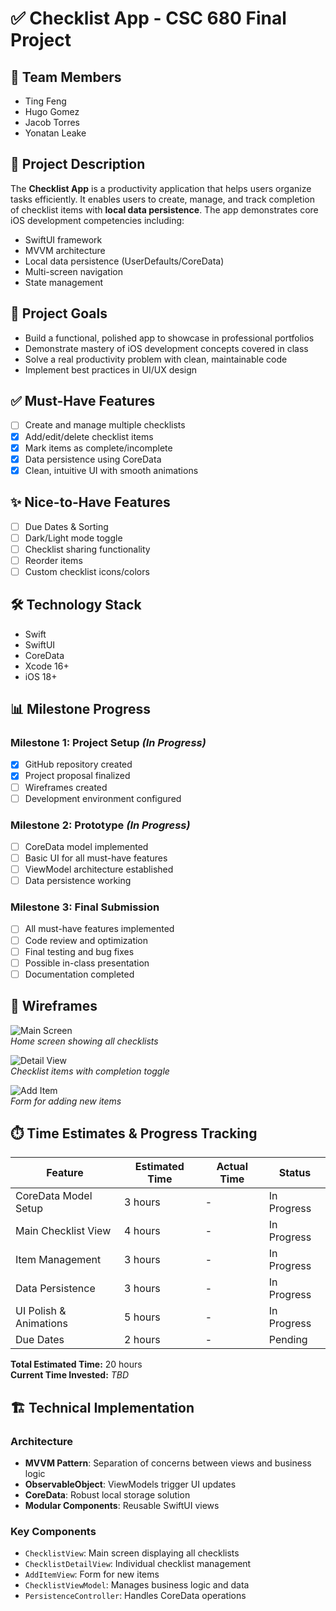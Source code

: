 # ✅ Checklist App - CSC 680 Final Project

## 👥 Team Members
- Ting Feng  
- Hugo Gomez  
- Jacob Torres  
- Yonatan Leake    

## 📱 Project Description
The **Checklist App** is a productivity application that helps users organize tasks efficiently. It enables users to create, manage, and track completion of checklist items with **local data persistence**. The app demonstrates core iOS development competencies including:

- SwiftUI framework  
- MVVM architecture  
- Local data persistence (UserDefaults/CoreData)  
- Multi-screen navigation  
- State management  

## 🎯 Project Goals
- Build a functional, polished app to showcase in professional portfolios  
- Demonstrate mastery of iOS development concepts covered in class  
- Solve a real productivity problem with clean, maintainable code  
- Implement best practices in UI/UX design  

## ✅ Must-Have Features
- [ ] Create and manage multiple checklists  
- [X] Add/edit/delete checklist items  
- [X] Mark items as complete/incomplete  
- [X] Data persistence using CoreData  
- [X] Clean, intuitive UI with smooth animations  

## ✨ Nice-to-Have Features
- [ ] Due Dates & Sorting  
- [ ] Dark/Light mode toggle  
- [ ] Checklist sharing functionality  
- [ ] Reorder items  
- [ ] Custom checklist icons/colors  

## 🛠️ Technology Stack
- Swift  
- SwiftUI  
- CoreData  
- Xcode 16+  
- iOS 18+  

## 📊 Milestone Progress

### Milestone 1: Project Setup *(In Progress)*
- [x] GitHub repository created  
- [x] Project proposal finalized  
- [ ] Wireframes created  
- [ ] Development environment configured  

### Milestone 2: Prototype *(In Progress)*
- [ ] CoreData model implemented  
- [ ] Basic UI for all must-have features  
- [ ] ViewModel architecture established  
- [ ] Data persistence working  

### Milestone 3: Final Submission
- [ ] All must-have features implemented  
- [ ] Code review and optimization  
- [ ] Final testing and bug fixes  
- [ ] Possible in-class presentation  
- [ ] Documentation completed  

## 🎨 Wireframes
![Main Screen](wireframes/main.png)  
*Home screen showing all checklists*

![Detail View](wireframes/detail.png)  
*Checklist items with completion toggle*

![Add Item](wireframes/add.png)  
*Form for adding new items*

## ⏱️ Time Estimates & Progress Tracking

| Feature                  | Estimated Time | Actual Time | Status       |
|--------------------------|----------------|-------------|--------------|
| CoreData Model Setup     | 3 hours        | -           | In Progress  |
| Main Checklist View      | 4 hours        | -           | In Progress  |
| Item Management          | 3 hours        | -           | In Progress  |
| Data Persistence         | 3 hours        | -           | In Progress  |
| UI Polish & Animations   | 5 hours        | -           | In Progress  |
| Due Dates                | 2 hours        | -           | Pending      |

**Total Estimated Time:** 20 hours  
**Current Time Invested:** *TBD*

## 🏗️ Technical Implementation

### Architecture
- **MVVM Pattern**: Separation of concerns between views and business logic  
- **ObservableObject**: ViewModels trigger UI updates  
- **CoreData**: Robust local storage solution  
- **Modular Components**: Reusable SwiftUI views  

### Key Components
- `ChecklistView`: Main screen displaying all checklists  
- `ChecklistDetailView`: Individual checklist management  
- `AddItemView`: Form for new items  
- `ChecklistViewModel`: Manages business logic and data  
- `PersistenceController`: Handles CoreData operations  
